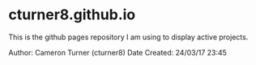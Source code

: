 # cturner8.github.io

This is the github pages repository I am using to display
active projects.

Author: Cameron Turner (cturner8)
Date Created: 24/03/17 23:45
